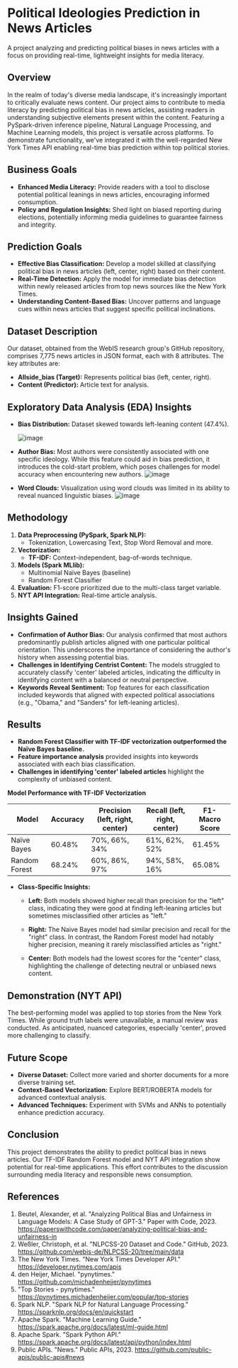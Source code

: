 # Political Ideologies Prediction in News Articles

A project analyzing and predicting political biases in news articles with a focus on providing real-time, lightweight insights for media literacy.

## Overview

In the realm of today's diverse media landscape, it's increasingly important to critically evaluate news content. Our project aims to contribute to media literacy by predicting political bias in news articles, assisting readers in understanding subjective elements present within the content. Featuring a PySpark-driven inference pipeline, Natural Language Processing, and Machine Learning models, this project is versatile across platforms.  To demonstrate functionality, we've integrated it with the well-regarded New York Times API enabling real-time bias prediction within top political stories.

## Business Goals

* **Enhanced Media Literacy:** Provide readers with a tool to disclose potential political leanings in news articles, encouraging informed consumption.
* **Policy and Regulation Insights:** Shed light on biased reporting during elections, potentially informing media guidelines to guarantee fairness and integrity.

## Prediction Goals

* **Effective Bias Classification:** Develop a model skilled at classifying political bias in news articles (left, center, right) based on their content. 
* **Real-Time Detection:** Apply the model for immediate bias detection within newly released articles from top news sources like the New York Times.
* **Understanding Content-Based Bias:** Uncover patterns and language cues within news articles that suggest specific political inclinations.

## Dataset Description

Our dataset, obtained from the WebIS research group's GitHub repository, comprises 7,775 news articles in JSON format, each with 8 attributes. The key attributes are:

* **Allside_bias (Target):** Represents political bias (left, center, right).
* **Content (Predictor):** Article text for analysis.

## Exploratory Data Analysis (EDA) Insights

* **Bias Distribution:** Dataset skewed towards left-leaning content (47.4%).
  
  ![image](https://github.com/doshiharmish/PoliticalIdeologiesPredictioninNewsArticles/assets/16878994/9d9d7bde-509d-45e3-b2b3-416b71aebefc)

* **Author Bias:**  Most authors were consistently associated with one specific ideology. While this feature could aid in bias prediction, it introduces the cold-start problem, which poses challenges for model accuracy when encountering new authors.
![image](https://github.com/doshiharmish/PoliticalIdeologiesPredictioninNewsArticles/assets/16878994/25263768-761c-4788-8cd0-84389df86cca)

* **Word Clouds:** Visualization using word clouds was limited in its ability to reveal nuanced linguistic biases.
![image](https://github.com/doshiharmish/PoliticalIdeologiesPredictioninNewsArticles/assets/16878994/6968cdc1-52e3-4354-aead-d0acac5506c1)


## Methodology

1. **Data Preprocessing (PySpark, Spark NLP):**
    * Tokenization, Lowercasing Text, Stop Word Removal and more.
2. **Vectorization:**
    * **TF-IDF:** Context-independent, bag-of-words technique. 
3. **Models (Spark MLlib):**
    * Multinomial Naïve Bayes (baseline)
    * Random Forest Classifier
4. **Evaluation:** F1-score prioritized due to the multi-class target variable.
5. **NYT API Integration:** Real-time article analysis.


## Insights Gained

* **Confirmation of Author Bias:** Our analysis confirmed that most authors predominantly publish articles aligned with one particular political orientation. This underscores the importance of considering the author's history when assessing potential bias.  
* **Challenges in Identifying Centrist Content:** The models struggled to accurately classify 'center' labeled articles, indicating the difficulty in identifying content with a balanced or neutral perspective. 
* **Keywords Reveal Sentiment:**  Top features for each classification included keywords that aligned with expected political associations (e.g., "Obama," and "Sanders" for left-leaning articles).

## Results

* **Random Forest Classifier with TF-IDF vectorization outperformed the Naïve Bayes baseline.** 
* **Feature importance analysis** provided insights into keywords associated with each bias classification.
* **Challenges in identifying 'center' labeled articles** highlight the complexity of unbiased content.

**Model Performance with TF-IDF Vectorization**

| Model                | Accuracy | Precision (left, right, center) | Recall (left, right, center) | F1-Macro Score |
| -------------------- | -------- | ------------------------------- | ---------------------------- | -------------- |
| Naïve Bayes          | 60.48%   | 70%, 66%, 34%               | 61%, 62%, 52%                | 61.45%         |
| Random Forest        | 68.24%   | 60%, 86%, 97%               | 94%, 58%, 16%                | 65.08%         |

* **Class-Specific Insights:**  
    * **Left:** Both models showed higher recall than precision for the "left" class, indicating they were good at finding left-leaning articles but sometimes misclassified other articles as "left."

    * **Right:**  The Naive Bayes model had similar precision and recall for the "right" class. In contrast, the Random Forest model had notably higher precision, meaning it rarely misclassified articles as "right."

    * **Center:** Both models had the lowest scores for the "center" class, highlighting the challenge of  detecting neutral or unbiased news content. 

## Demonstration (NYT API)

The best-performing model was applied to top stories from the New York Times. While ground truth labels were unavailable, a manual review was conducted.  As anticipated, nuanced categories, especially 'center', proved more challenging to classify.

## Future Scope

* **Diverse Dataset:** Collect more varied and shorter documents for a more diverse training set.
* **Context-Based Vectorization:** Explore BERT/ROBERTA models for advanced contextual analysis.
* **Advanced Techniques:** Experiment with SVMs and ANNs to potentially enhance prediction accuracy.

## Conclusion

This project demonstrates the ability to predict political bias in news articles. Our TF-IDF Random Forest model and NYT API integration show potential for real-time applications. This effort contributes to the discussion surrounding media literacy and responsible news consumption. 

## References
1.	Beutel, Alexander, et al. "Analyzing Political Bias and Unfairness in Language Models: A Case Study of GPT-3." Paper with Code, 2023. https://paperswithcode.com/paper/analyzing-political-bias-and-unfairness-in
2.	Weßler, Christoph, et al. "NLPCSS-20 Dataset and Code." GitHub, 2023. https://github.com/webis-de/NLPCSS-20/tree/main/data
3.	The New York Times. "New York Times Developer API." https://developer.nytimes.com/apis
4.	den Heijer, Michael. "pynytimes." https://github.com/michadenheijer/pynytimes
5.	"Top Stories - pynytimes." https://pynytimes.michadenheijer.com/popular/top-stories
6.	Spark NLP. "Spark NLP for Natural Language Processing." https://sparknlp.org/docs/en/quickstart
7.	Apache Spark. "Machine Learning Guide." https://spark.apache.org/docs/latest/ml-guide.html
8.	Apache Spark. "Spark Python API." https://spark.apache.org/docs/latest/api/python/index.html
9.	Public APIs. "News." Public APIs, 2023. https://github.com/public-apis/public-apis#news 

